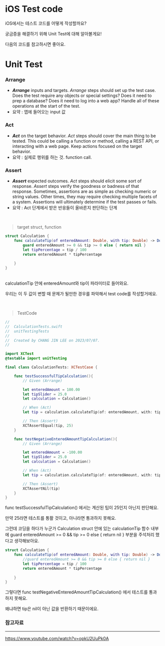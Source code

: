 # iOS Test code
iOS에서는 테스트 코드를 어떻게 작성할까요? 

궁금증을 해결하기 위해 Unit Test에 대해 알아볼게요!

다음의 코드를 참고하시면 좋아요.


# Unit Test

### Arrange

- ***Arrange*** inputs and targets. *Arrange* steps should set up the test case. Does the test require any objects or special settings? Does it need to prep a database? Does it need to log into a web app? Handle all of these operations at the start of the test.
- 요약 : 앱에 들어오는 input 값

### Act

- ***Act*** on the target behavior. *Act* steps should cover the main thing to be tested. This could be calling a function or method, calling a REST API, or interacting with a web page. Keep actions focused on the target behavior.
- 요약 : 실제로 행위를 하는 것. function call.

### Assert

- ***Assert*** expected outcomes. *Act* steps should elicit some sort of response. *Assert* steps verify the goodness or badness of that response. Sometimes, assertions are as simple as checking numeric or string values. Other times, they may require checking multiple facets of a system. Assertions will ultimately determine if the test passes or fails.
- 요약 : Act 단계에서 받은 반응들이 올바른지 판단하는 단계

</br>

> target struct, function
> 

```swift
struct Calculation {
    func calculateTip(of enteredAmount: Double, with tip: Double) -> Double? {
        guard enteredAmount >= 0 && tip >= 0 else { return nil }
        let tipPercentage = tip / 100
        return enteredAmount * tipPercentage
        
    }
}
```
</br>
calculationTip 안에 enteredAmount와 tip이 파라미터로 들어와요. 

우리는 이 두 값이 변할 때 문제가 될만한 경우를 파악해서 test code를 작성할거에요. 


</br>

> TestCode
> 

```swift
//
//  CalculationTests.swift
//  unitTestingTests
//
//  Created by CHANG JIN LEE on 2023/07/07.
//

import XCTest
@testable import unitTesting

final class CalculationTests: XCTestCase {

    func testSuccessfulTipCalculation(){
        // Given (Arrange)

        let enteredAmount = 100.00
        let tipSlider = 25.0
        let calculation = Calculation()

        // When (Act)
        let tip = calculation.calculateTip(of: enteredAmount, with: tipSlider)

        // Then (Assert)
        XCTAssertEqual(tip, 25)
    }

    func testNegativeEnteredAmountTipCalculation(){
        // Given (Arrange)

        let enteredAmount = -100.00
        let tipSlider = 25.0
        let calculation = Calculation()

        // When (Act)
        let tip = calculation.calculateTip(of: enteredAmount, with: tipSlider)

        // Then (Assert)
        XCTAssertNil(tip)
    }
}
```

func testSuccessfulTipCalculation() 에서는 계산된 팁이 25인지 아닌지 판단해요. 

만약 25라면 테스트를 통활 것이고, 아니라면 통과하지 못해요. 

그런데 코딩을 하다가 누군가 Calculation struct 안에 있는 calculationTip 함수 내부에 guard enteredAmount >= 0 && tip >= 0 else { return nil } 부분을 주석처리 했다고 생각해보아요.

```swift
struct Calculation {
    func calculateTip(of enteredAmount: Double, with tip: Double) -> Double? {
        //guard enteredAmount >= 0 && tip >= 0 else { return nil }
        let tipPercentage = tip / 100
        return enteredAmount * tipPercentage
        
    }
}
```
그렇다면 func testNegativeEnteredAmountTipCalculation() 에서 테스트를 통과하지 못해요. 

왜냐하면 tip은 nil이 아닌 값을 반환하기 때문이에요.


###  참고자료
---

https://www.youtube.com/watch?v=opkU2UuPk0A
